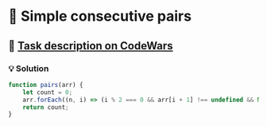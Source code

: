 # 📝 Simple consecutive pairs

## 🔗 [Task description on CodeWars](https://www.codewars.com/kata/5a3e1319b6486ac96f000049)

### 💡 Solution

```javascript
function pairs(arr) {
    let count = 0;
    arr.forEach((n, i) => (i % 2 === 0 && arr[i + 1] !== undefined && Math.abs(n - arr[i + 1]) === 1) && count++);
    return count;
}
```
